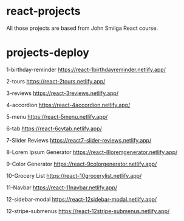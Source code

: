 # react-projects

All those projects are based from John Smilga React course.

# projects-deploy

1-birthday-reminder
https://react-1birthdayreminder.netlify.app/

2-tours
https://react-2tours.netlify.app/

3-reviews
https://react-3reviews.netlify.app/

4-accordion
https://react-4accordion.netlify.app/

5-menu
https://react-5menu.netlify.app/

6-tab
https://react-6cvtab.netlify.app/

7-Slider Reviews
https://react7-slider-reviews.netlify.app/

8-Lorem Ipsum Generator
https://react-8loremgenerator.netlify.app/

9-Color Generator
https://react-9colorgenerator.netlify.app/

10-Grocery List
https://react-10grocerylist.netlify.app/

11-Navbar
https://react-11navbar.netlify.app/

12-sidebar-modal
https://react-12sidebar-modal.netlify.app/

12-stripe-submenus
https://react-12stripe-submenus.netlify.app/
